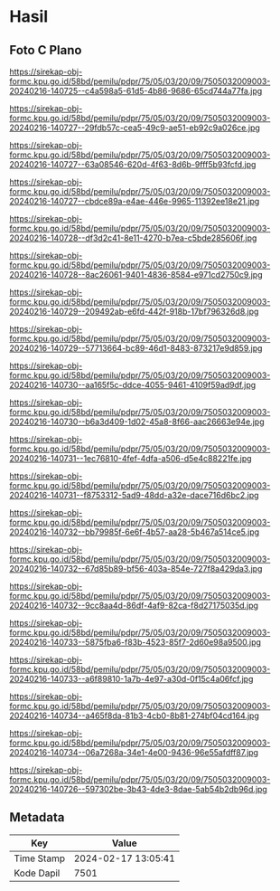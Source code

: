 # Hasil

## Foto C Plano

https://sirekap-obj-formc.kpu.go.id/58bd/pemilu/pdpr/75/05/03/20/09/7505032009003-20240216-140725--c4a598a5-61d5-4b86-9686-65cd744a77fa.jpg

https://sirekap-obj-formc.kpu.go.id/58bd/pemilu/pdpr/75/05/03/20/09/7505032009003-20240216-140727--29fdb57c-cea5-49c9-ae51-eb92c9a026ce.jpg

https://sirekap-obj-formc.kpu.go.id/58bd/pemilu/pdpr/75/05/03/20/09/7505032009003-20240216-140727--63a08546-620d-4f63-8d6b-9fff5b93fcfd.jpg

https://sirekap-obj-formc.kpu.go.id/58bd/pemilu/pdpr/75/05/03/20/09/7505032009003-20240216-140727--cbdce89a-e4ae-446e-9965-11392ee18e21.jpg

https://sirekap-obj-formc.kpu.go.id/58bd/pemilu/pdpr/75/05/03/20/09/7505032009003-20240216-140728--df3d2c41-8e11-4270-b7ea-c5bde285606f.jpg

https://sirekap-obj-formc.kpu.go.id/58bd/pemilu/pdpr/75/05/03/20/09/7505032009003-20240216-140728--8ac26061-9401-4836-8584-e971cd2750c9.jpg

https://sirekap-obj-formc.kpu.go.id/58bd/pemilu/pdpr/75/05/03/20/09/7505032009003-20240216-140729--209492ab-e6fd-442f-918b-17bf796326d8.jpg

https://sirekap-obj-formc.kpu.go.id/58bd/pemilu/pdpr/75/05/03/20/09/7505032009003-20240216-140729--57713664-bc89-46d1-8483-873217e9d859.jpg

https://sirekap-obj-formc.kpu.go.id/58bd/pemilu/pdpr/75/05/03/20/09/7505032009003-20240216-140730--aa165f5c-ddce-4055-9461-4109f59ad9df.jpg

https://sirekap-obj-formc.kpu.go.id/58bd/pemilu/pdpr/75/05/03/20/09/7505032009003-20240216-140730--b6a3d409-1d02-45a8-8f66-aac26663e94e.jpg

https://sirekap-obj-formc.kpu.go.id/58bd/pemilu/pdpr/75/05/03/20/09/7505032009003-20240216-140731--1ec76810-4fef-4dfa-a506-d5e4c88221fe.jpg

https://sirekap-obj-formc.kpu.go.id/58bd/pemilu/pdpr/75/05/03/20/09/7505032009003-20240216-140731--f8753312-5ad9-48dd-a32e-dace716d6bc2.jpg

https://sirekap-obj-formc.kpu.go.id/58bd/pemilu/pdpr/75/05/03/20/09/7505032009003-20240216-140732--bb79985f-6e6f-4b57-aa28-5b467a514ce5.jpg

https://sirekap-obj-formc.kpu.go.id/58bd/pemilu/pdpr/75/05/03/20/09/7505032009003-20240216-140732--67d85b89-bf56-403a-854e-727f8a429da3.jpg

https://sirekap-obj-formc.kpu.go.id/58bd/pemilu/pdpr/75/05/03/20/09/7505032009003-20240216-140732--9cc8aa4d-86df-4af9-82ca-f8d27175035d.jpg

https://sirekap-obj-formc.kpu.go.id/58bd/pemilu/pdpr/75/05/03/20/09/7505032009003-20240216-140733--5875fba6-f83b-4523-85f7-2d60e98a9500.jpg

https://sirekap-obj-formc.kpu.go.id/58bd/pemilu/pdpr/75/05/03/20/09/7505032009003-20240216-140733--a6f89810-1a7b-4e97-a30d-0f15c4a06fcf.jpg

https://sirekap-obj-formc.kpu.go.id/58bd/pemilu/pdpr/75/05/03/20/09/7505032009003-20240216-140734--a465f8da-81b3-4cb0-8b81-274bf04cd164.jpg

https://sirekap-obj-formc.kpu.go.id/58bd/pemilu/pdpr/75/05/03/20/09/7505032009003-20240216-140734--06a7268a-34e1-4e00-9436-96e55afdff87.jpg

https://sirekap-obj-formc.kpu.go.id/58bd/pemilu/pdpr/75/05/03/20/09/7505032009003-20240216-140726--597302be-3b43-4de3-8dae-5ab54b2db96d.jpg


## Metadata

| Key        | Value               |
| ---------- | ------------------- |
| Time Stamp | 2024-02-17 13:05:41 |
| Kode Dapil | 7501                |



